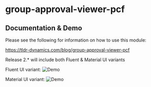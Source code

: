 # group-approval-viewer-pcf

## Documentation & Demo
Please see the following for information on how to use this module:

<https://tldr-dynamics.com/blog/group-approval-viewer-pcf>

Release 2.* will include both Fluent & Material UI variants

Fluent UI variant:
![Demo](https://tldr-dynamics-assets.s3.us-east-2.amazonaws.com/img/posts/group-approval-viewer_114_5.gif)

Material UI variant:
![Demo](https://tldr-dynamics-assets.s3.us-east-2.amazonaws.com/img/posts/group-approval-viewer_114_0.gif)